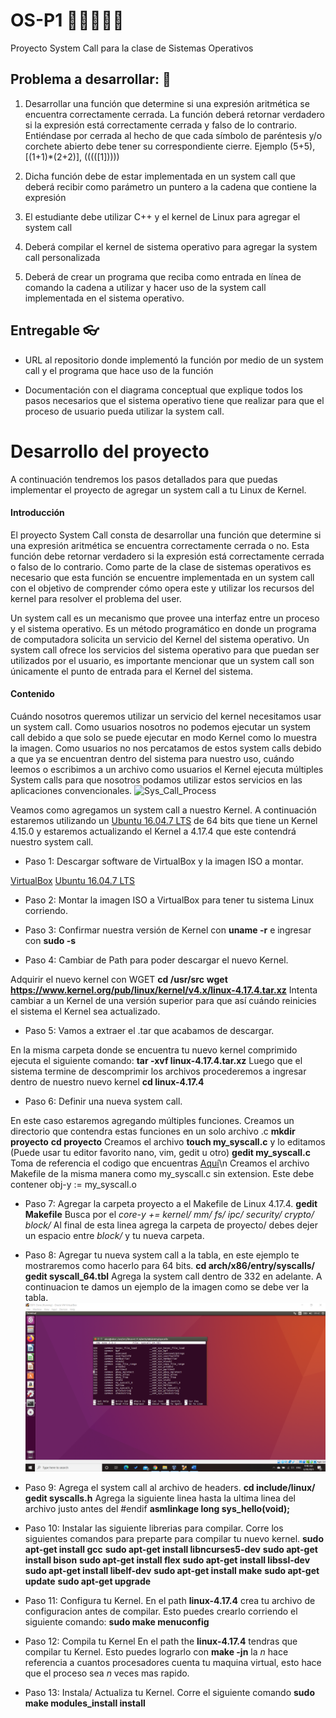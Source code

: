 # OS-P1  👩‍💻🧑🏻‍💻
Proyecto System Call para la clase de Sistemas Operativos

## Problema a desarrollar: 🤖
1. Desarrollar una función que determine si una expresión aritmética se encuentra correctamente
cerrada. La función deberá retornar verdadero si la expresión está correctamente cerrada y falso de lo
contrario. Entiéndase por cerrada al hecho de que cada símbolo de paréntesis y/o corchete abierto debe tener
su correspondiente cierre. Ejemplo (5+5), [(1+1)*(2+2)], (((([1]))))

2. Dicha función debe de estar implementada en un system call que deberá recibir como parámetro un
puntero a la cadena que contiene la expresión

3. El estudiante debe utilizar C++ y el kernel de Linux para agregar el system call

4. Deberá compilar el kernel de sistema operativo para agregar la system call personalizada

5. Deberá de crear un programa que reciba como entrada en línea de comando la cadena a utilizar y
hacer uso de la system call implementada en el sistema operativo. 

## Entregable 👓
- URL al repositorio donde implementó la función por medio de un system call y el programa que
hace uso de la función

- Documentación con el diagrama conceptual que explique todos los pasos necesarios que el
sistema operativo tiene que realizar para que el proceso de usuario pueda utilizar la system call. 

# Desarrollo del proyecto
A continuación tendremos los pasos detallados para que puedas implementar el proyecto de agregar un system call a tu Linux de Kernel.

#### Introducción
El proyecto System Call consta de desarrollar una función que determine si una expresión aritmética se encuentra correctamente cerrada o no. Esta función debe retornar verdadero si la expresión está correctamente cerrada o falso de lo contrario. Como parte de la clase de sistemas operativos es necesario que esta función se encuentre implementada en un system call con el objetivo de comprender cómo opera este y utilizar los recursos del kernel para resolver el problema del user.

Un system call es un mecanismo que provee una interfaz entre un proceso y el sistema operativo. Es un método programático en donde un programa de computadora solicita un servicio del Kernel del sistema operativo. Un system call ofrece los servicios del sistema operativo para que puedan ser utilizados por el usuario, es importante mencionar que un system call son únicamente el punto de entrada para el Kernel del sistema.

#### Contenido
Cuándo nosotros queremos utilizar un servicio del kernel necesitamos usar un system call. Como usuarios nosotros no podemos ejecutar un system call debido a que solo se puede ejecutar en modo Kernel como lo muestra la imagen. Como usuarios no nos percatamos de estos system calls debido a que ya se encuentran dentro del sistema para nuestro uso, cuándo leemos o escribimos a un archivo como usuarios el Kernel ejecuta múltiples System calls para que nosotros podamos utilizar estos servicios en las aplicaciones convencionales.
![Sys_Call_Process](https://www.guru99.com/images/1/121119_0451_SystemCalli3.png)

Veamos como agregamos un system call a nuestro Kernel. A continuación estaremos utilizando un [Ubuntu 16.04.7 LTS](https://releases.ubuntu.com/xenial/) de 64 bits que tiene un Kernel 4.15.0 y estaremos actualizando el Kernel a 4.17.4 que este contendrá nuestro system call.

- Paso 1: Descargar software de VirtualBox y la imagen ISO a montar.


[VirtualBox](https://www.virtualbox.org/wiki/Downloads)
[Ubuntu 16.04.7 LTS](https://releases.ubuntu.com/xenial/)

- Paso 2: Montar la imagen ISO a VirtualBox para tener tu sistema Linux corriendo.

- Paso 3: Confirmar nuestra versión de Kernel con **uname -r** e ingresar con **sudo -s**

- Paso 4: Cambiar de Path para poder descargar el nuevo Kernel.


 Adquirir el nuevo kernel con WGET
            **cd /usr/src**
            **wget https://www.kernel.org/pub/linux/kernel/v4.x/linux-4.17.4.tar.xz**
            Intenta cambiar a un Kernel de una versión superior para que así cuándo reinicies el sistema el Kernel sea actualizado.

- Paso 5: Vamos a extraer el .tar que acabamos de descargar.


 En la misma carpeta donde se encuentra tu nuevo kernel comprimido ejecuta el siguiente comando:
            **tar -xvf linux-4.17.4.tar.xz**
            Luego que el sistema termine de descomprimir los archivos procederemos a ingresar dentro de nuestro nuevo kernel
            **cd linux-4.17.4**

- Paso 6: Definir una nueva system call. 


En este caso estaremos agregando múltiples funciones. Creamos un directorio que contendra estas funciones en un solo archivo .c
            **mkdir proyecto**
            **cd proyecto**
            Creamos el archivo **touch my_syscall.c** y lo editamos (Puede usar tu editor favorito nano, vim, gedit u otro) **gedit my_syscall.c**
            Toma de referencia el codigo que encuentras [Aquí](/Systems_Calls_C/C/my_syscall.c)\n
            Creamos el archivo Makefile de la misma manera como my_syscall.c sin extension. Este debe contener obj-y := my_syscall.o

- Paso 7: Agregar la carpeta proyecto a el Makefile de Linux 4.17.4.
            **gedit Makefile** Busca por el *core-y += kernel/ mm/ fs/ ipc/ security/ crypto/ block/*
            Al final de esta linea agrega la carpeta de proyecto/ debes dejer un espacio entre *block/* y tu nueva carpeta.

- Paso 8: Agregar tu nueva system call a la tabla, en este ejemplo te mostraremos como hacerlo para 64 bits.
            **cd arch/x86/entry/syscalls/**
            **gedit syscall_64.tbl**
            Agrega la system call dentro de 332 en adelante. A continuacion te damos un ejemplo de la imagen como se debe ver la tabla.
![Syscall_Table](https://github.com/lsophiagr/OS-P1/blob/main/src_Images/Screenshot%20(769).png)

- Paso 9: Agrega el system call al archivo de headers.
            **cd include/linux/**
            **gedit syscalls.h**
            Agrega la siguiente linea hasta la ultima linea del archivo justo antes del #endif
            **asmlinkage long sys_hello(void);**

- Paso 10: Instalar las siguiente librerias para compilar.
            Corre los siguientes comandos para preparte para compilar tu nuevo kernel.
            **sudo apt-get install gcc**
            **sudo apt-get install libncurses5-dev**
            **sudo apt-get install bison**
            **sudo apt-get install flex**
            **sudo apt-get install libssl-dev**
            **sudo apt-get install libelf-dev**
            **sudo apt-get install make**
            **sudo apt-get update**
            **sudo apt-get upgrade**

- Paso 11: Configura tu Kernel.
            En el path **linux-4.17.4** crea tu archivo de configuracion antes de compilar. Esto puedes crearlo corriendo el siguiente comando: **sudo make menuconfig**

- Paso 12: Compila tu Kernel
            En el path the **linux-4.17.4** tendras que compilar tu Kernel. Esto puedes lograrlo con **make -jn** la *n* hace referencia a cuantos procesadores cuenta tu maquina virtual, esto hace que el proceso sea *n* veces mas rapido.

- Paso 13: Instala/ Actualiza tu Kernel.
            Corre el siguiente comando **sudo make modules_install install**